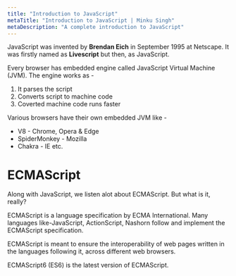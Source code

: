 ```yaml
---
title: "Introduction to JavaScript"
metaTitle: "Introduction to JavaScript | Minku Singh"
metaDescription: "A complete introduction to JavaScript"
---
```


JavaScript was invented by <b>Brendan Eich</b> in September 1995 at Netscape. It was firstly named as <b>Livescript</b> but then, as JavaScript.

Every browser has embedded engine called JavaScript Virtual Machine (JVM).
The engine works as - 
1. It parses the script
2. Converts script to machine code
3. Coverted machine code runs faster

Various browsers have their own embedded JVM like - 
- V8 - Chrome, Opera & Edge
- SpiderMonkey - Mozilla
- Chakra - IE etc.

# ECMAScript
Along with JavaScript, we listen alot about ECMAScript. But what is it, really? 

ECMAScript is a language specification by ECMA International. Many languages like-JavaScript, ActionScript, Nashorn follow and implement the ECMAScript specification.

ECMAScript is meant to ensure the interoperability of web pages written in the languages following it, across different web browsers. 

ECMAScript6 (ES6) is the latest version of ECMAScript.



